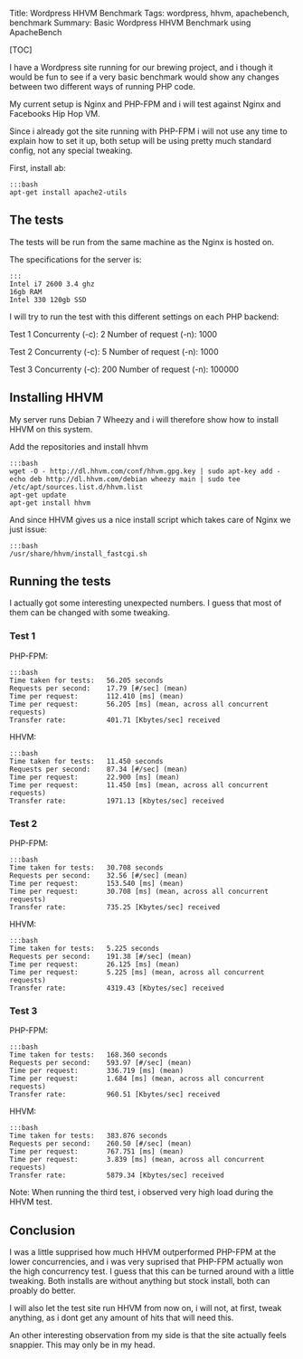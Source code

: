 Title: Wordpress HHVM Benchmark
Tags: wordpress, hhvm, apachebench, benchmark
Summary: Basic Wordpress HHVM Benchmark using ApacheBench

[TOC]


I have a Wordpress site running for our brewing project, and i though it would be fun to see if a very basic benchmark would show any changes between two different ways of running PHP code.

My current setup is Nginx and PHP-FPM and i will test against Nginx and Facebooks Hip Hop VM.

Since i already got the site running with PHP-FPM i will not use any time to explain how to set it up, both setup will be using pretty much standard config, not any special tweaking.

First, install ab:

    :::bash
    apt-get install apache2-utils

## The tests

The tests will be run from the same machine as the Nginx is hosted on.

The specifications for the server is:

    :::
    Intel i7 2600 3.4 ghz
    16gb RAM
    Intel 330 120gb SSD

I will try to run the test with this different settings on each PHP backend:

Test 1
Concurrenty (-c): 2
Number of request (-n): 1000

Test 2
Concurrenty (-c): 5
Number of request (-n): 1000

Test 3
Concurrenty (-c): 200
Number of request (-n): 100000

## Installing HHVM

My server runs Debian 7 Wheezy and i will therefore show how to install HHVM on this system.

Add the repositories and install hhvm

    :::bash
    wget -O - http://dl.hhvm.com/conf/hhvm.gpg.key | sudo apt-key add -
    echo deb http://dl.hhvm.com/debian wheezy main | sudo tee /etc/apt/sources.list.d/hhvm.list
    apt-get update
    apt-get install hhvm

And since HHVM gives us a nice install script which takes care of Nginx we just issue:

    :::bash
    /usr/share/hhvm/install_fastcgi.sh

## Running the tests

I actually got some interesting unexpected numbers. I guess that most of them can be changed with some tweaking.

### Test 1
PHP-FPM:
    
    :::bash
    Time taken for tests:   56.205 seconds
    Requests per second:    17.79 [#/sec] (mean)
    Time per request:       112.410 [ms] (mean)
    Time per request:       56.205 [ms] (mean, across all concurrent requests)
    Transfer rate:          401.71 [Kbytes/sec] received

HHVM:
    
    :::bash
    Time taken for tests:   11.450 seconds
    Requests per second:    87.34 [#/sec] (mean)
    Time per request:       22.900 [ms] (mean)
    Time per request:       11.450 [ms] (mean, across all concurrent requests)
    Transfer rate:          1971.13 [Kbytes/sec] received

### Test 2
PHP-FPM:
    
    :::bash
    Time taken for tests:   30.708 seconds
    Requests per second:    32.56 [#/sec] (mean)
    Time per request:       153.540 [ms] (mean)
    Time per request:       30.708 [ms] (mean, across all concurrent requests)
    Transfer rate:          735.25 [Kbytes/sec] received

HHVM:
    
    :::bash
    Time taken for tests:   5.225 seconds
    Requests per second:    191.38 [#/sec] (mean)
    Time per request:       26.125 [ms] (mean)
    Time per request:       5.225 [ms] (mean, across all concurrent requests)
    Transfer rate:          4319.43 [Kbytes/sec] received

### Test 3
PHP-FPM:
    
    :::bash
    Time taken for tests:   168.360 seconds
    Requests per second:    593.97 [#/sec] (mean)
    Time per request:       336.719 [ms] (mean)
    Time per request:       1.684 [ms] (mean, across all concurrent requests)
    Transfer rate:          960.51 [Kbytes/sec] received

HHVM:
    
    :::bash
    Time taken for tests:   383.876 seconds
    Requests per second:    260.50 [#/sec] (mean)
    Time per request:       767.751 [ms] (mean)
    Time per request:       3.839 [ms] (mean, across all concurrent requests)
    Transfer rate:          5879.34 [Kbytes/sec] received

Note: When running the third test, i observed very high load during the HHVM test.

## Conclusion

I was a little supprised how much HHVM outperformed PHP-FPM at the lower concurrencies, and i was very suprised that PHP-FPM actually won the high concurrency test. I guess that this can be turned around with a little tweaking. Both installs are without anything but stock install, both can proably do better.

I will also let the test site run HHVM from now on, i will not, at first, tweak anything, as i dont get any amount of hits that will need this.

An other interesting observation from my side is that the site actually feels snappier. This may only be in my head.


